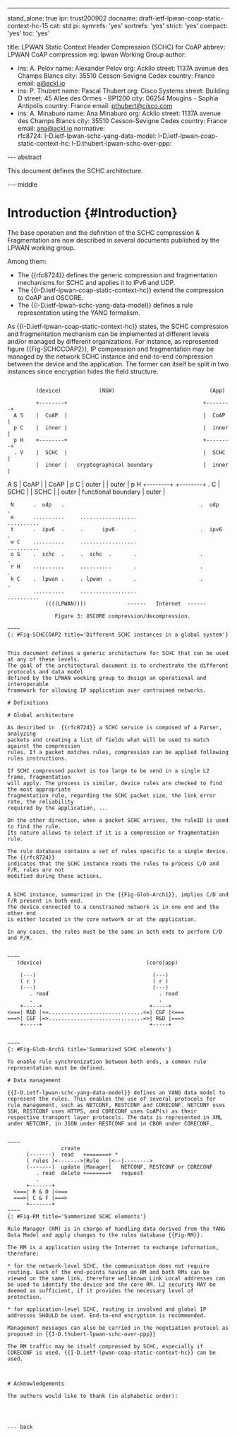 ---
stand_alone: true
ipr: trust200902
docname: draft-ietf-lpwan-coap-static-context-hc-15
cat: std
pi:
  symrefs: 'yes'
  sortrefs: 'yes'
  strict: 'yes'
  compact: 'yes'
  toc: 'yes'

title: LPWAN Static Context Header Compression (SCHC) for CoAP
abbrev: LPWAN CoAP compression
wg: lpwan Working Group
author:
- ins: A. Pelov
  name: Alexander Pelov
  org: Acklio
  street: 1137A avenue des Champs Blancs
  city: 35510 Cesson-Sevigne Cedex
  country: France
  email: a@ackl.io
- ins: P. Thubert
  name: Pascal Thubert
  org:  Cisco Systems
  street:  Building D
  street: 45 Allee des Ormes - BP1200
  city:  06254 Mougins - Sophia Antipolis
  country: France
  email: pthubert@cisco.com
- ins: A. Minaburo
  name: Ana Minaburo
  org: Acklio
  street: 1137A avenue des Champs Blancs
  city: 35510 Cesson-Sevigne Cedex
  country: France
  email: ana@ackl.io
normative:  
  rfc8724: 
  I-D.ietf-lpwan-schc-yang-data-model:
  I-D.ietf-lpwan-coap-static-context-hc:
  I-D.thubert-lpwan-schc-over-ppp:
  


--- abstract

This document defines the SCHC architecture.

--- middle

# Introduction {#Introduction}

The base operation and the definition of the SCHC compression & Fragmentation are now described in several documents published by the LPWAN working group.

Among them:

* The {{rfc8724}} defines the generic compression and fragmentation mechanisms for SCHC and applies it to IPv6 and UDP.
* The {{I-D.ietf-lpwan-coap-static-context-hc}} extend the compression to CoAP and OSCORE.
* The {{I-D.ietf-lpwan-schc-yang-data-model}} defines a rule representation using the YANG formalism.




As {{I-D.ietf-lpwan-coap-static-context-hc}} states, the SCHC compression and fragmentation mechanism can be implemented at different levels and/or managed by different organizations.
For instance, as represented figure {{Fig-SCHCCOAP2}}, IP compression and fragmentation may be managed by the network SCHC instance and end-to-end  compression between the device and the application. The former can itself be split in two instances since encryption
hides the field structure.


~~~~

         (device)            (NGW)                              (App)

         +--------+                                           +--------+
  A S    |  CoAP  |                                           |  CoAP  |
  p C    |  inner |                                           |  inner |
  p H    +--------+                                           +--------+
  . V    |  SCHC  |                                           |  SCHC  |
         |  inner |   cryptographical boundary                |  inner |
 ~~~~~~~~~~~~~~~~~~~~~~~~~~~~~~~~~~~~~~~~~~~~~~~~~~~~~~~~~~~~~~~~~~~~~~~
  A S    |  CoAP  |                                           |  CoAP  |
  p C    |  outer |                                           |  outer |
  p H    +--------+                                           +--------+
  . C    |  SCHC  |                                           |  SCHC  |
         |  outer |   functional boundary                     |  outer |
 ~~~~~~~~~~~~~~~~~~~~~~~~~~~~~~~~~~~~~~~~~~~~~~~~~~~~~~~~~~~~~~~~~~~~~~~
  N      .  udp   .                                           .  udp   .
  e      ..........     ..................                    ..........
  t      .  ipv6  .     .      ipv6      .                    .  ipv6  .
  w C    ..........     ..................                    ..........
  o S    .  schc  .     .  schc  .       .                    .        .
  r H    ..........     ..........       .                    .        .
  k C    .  lpwan .     . lpwan  .       .                    .        .
         ..........     ..................                    ..........
             ((((LPWAN))))             ------   Internet  ------

                Figure 3: OSCORE compression/decompression.
                               
~~~~
{: #Fig-SCHCCOAP2 title='Different SCHC instances in a global system'}


This document defines a generic architecture for SCHC that can be used at any of these levels.
The goal of the architectural document is to orchestrate the different protocols and data model
defined by the LPWAN woeking group to design an operational and interoperable  
framework for allowing IP application over contrained networks.

# Definitions

# Global architecture

As described in  {{rfc8724}} a SCHC service is composed of a Parser, analyzing 
packets and creating a list of fields what will be used to match against the compression
rules. If a packet matches rules, compression can be applied following rules instructions.

If SCHC compressed packet is too large to be send in a single L2 frame, fragmentation 
will apply. The process is similar, device rules are checked to find the most appropriate
fragmentation rule, regarding the SCHC packet size, the link error rate, the reliability 
required by the application, ...

On the other direction, when a packet SCHC arrives, the ruleID is used to find the rule.
Its nature allows to select if it is a compression or fragmentation rule. 

The rule database contains a set of rules specific to a single device. The {{rfc8724}} 
indicates that the SCHC instance reads the rules to process C/D and F/R, rules are not 
modified during these actions.


A SCHC instance, summarized in the {{Fig-Glob-Arch1}}, implies C/D and F/R present in both end.
The device connected to a constrained network is in one end and the other end
is either located in the core network or at the application.

In any cases, the rules must be the same in both ends to perform C/D and F/R.


~~~~
    (device)                                 (core|app) 

     (---)                                     (---)
     ( r )                                     ( r )
     (---)                                     (---)
        . read                                   . read
        .                                        .
     +-----+                                  +-----+ 
 <===| R&D |<=..............................<=| C&F |<===
 ===>| C&F |=>..............................=>| R&D |===>
     +-----+                                  +-----+   


~~~~
{: #Fig-Glob-Arch1 title='Summarized SCHC elements'}

To enable rule synchronization between both ends, a common rule representation must be defined.

# Data management

{{I-D.ietf-lpwan-schc-yang-data-model}} defines an YANG data model to represent the rules. This enables the use of several protocols for rule management, such as NETCONF, RESTCONF and CORECONF. NETCONF uses SSH, RESTCONF uses HTTPS, and CORECONF uses CoAP(s) as their respective transport layer protocols. The data is represented in XML under NETCONF, in JSON under RESTCONF and in CBOR under CORECONF.


~~~~
                  create
       (-------)  read   +=======+ *
       ( rules )<------->|Rule   |<--|-------->
       (-------)  update |Manager|   NETCONF, RESTCONF or CORECONF
          . read  delete +=======+   request
          .
       +-------+ 
   <===| R & D |<===
   ===>| C & F |===>
       +-------+
~~~~
{: #Fig-RM title='Summerized SCHC elements'}

Rule Manager (RM) is in charge of handling data derived from the YANG Data Model and apply changes to the rules database {{Fig-RM}}. 

The RM is a application using the Internet to exchange information, therefore:

* for the network-level SCHC, the communication does not require routing. Each of the end-points having an RM and both RMs can be viewed on the same link, therefore wellknown Link Local addresses can be used to identify the device and the core RM. L2 security MAY be deemed as sufficient, if it provides the necessary level of protection. 

* for application-level SCHC, routing is involved and global IP addresses SHOULD be used. End-to-end encryption is recommended.

Management messages can also be carried in the negotiation protocol as proposed in {{I-D.thubert-lpwan-schc-over-ppp}}

The RM traffic may be itself compressed by SCHC, especially if CORECONF is used, {{I-D.ietf-lpwan-coap-static-context-hc}} can be used.



# Acknowledgements

The authors would like to thank (in alphabetic order): 




--- back



